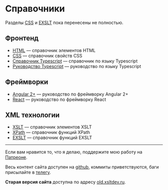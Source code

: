 # Справочники

Разделы [CSS](css/index.md) и [EXSLT](exslt/index.md) пока перенесены не полностью.

## Фронтенд

- [HTML](html/index.md) &mdash; справочник элементов HTML
- [CSS](css/index.md) &mdash; справочник свойств CSS
- [Справочник Typescript](typescript/handbook/basic-types.md) &mdash; справочник по языку Typescript
- [Руководство Typescript](typescript/guide/intro/about-ts.md) &mdash; руководство по языку Typescript

## Фреймворки

- [Angular 2+](angular/guide/intro/start.md) &mdash; руководство по фреймворку Angular 2+
- [React](react/index.md) &mdash; руководство по фреймворку React

## XML технологии

- [XSLT](xslt/index.md) &mdash; справочник элементов XSLT
- [XPath](xpath/index.md) &mdash; справочник функций XPath
- [EXSLT](exslt/index.md) &mdash; справочник функций EXSLT

---

Если вам нравится то, что я делаю, поддержите мою работу на [Патреоне](https://www.patreon.com/bePatron?u=18864285).

Весь контент сайта доступен на [github](https://github.com/bndby/xsltdev.ru/), коммиты приветствуются, баги присылайте в [телегу](https://t.me/bndby).

**Старая версия сайта** доступна по адресу [old.xsltdev.ru](https://old.xsltdev.ru/).
